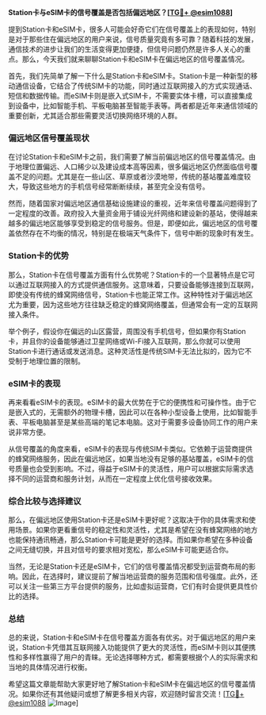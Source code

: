 **Station卡与eSIM卡的信号覆盖是否包括偏远地区？[[TG💪+ @esim1088](https://t.me/s/esim1088)]**

提到Station卡和eSIM卡，很多人可能会好奇它们在信号覆盖上的表现如何，特别是对于那些住在偏远地区的用户来说，信号质量究竟有多可靠？随着科技的发展，通信技术的进步让我们的生活变得更加便捷，但信号问题仍然是许多人关心的重点。那么，今天我们就来聊聊Station卡和eSIM卡在偏远地区的信号覆盖情况。

首先，我们先简单了解一下什么是Station卡和eSIM卡。Station卡是一种新型的移动通信设备，它结合了传统SIM卡的功能，同时通过互联网接入的方式实现通话、短信和数据传输。而eSIM卡则是嵌入式SIM卡，不需要实体卡槽，可以直接集成到设备中，比如智能手机、平板电脑甚至智能手表等。两者都是近年来通信领域的重要创新，尤其适合那些需要灵活切换网络环境的人群。

### **偏远地区信号覆盖现状**

在讨论Station卡和eSIM卡之前，我们需要了解当前偏远地区的信号覆盖情况。由于地理位置偏远、人口稀少以及建设成本高等因素，很多偏远地区仍然面临信号覆盖不足的问题。尤其是在一些山区、草原或者沙漠地带，传统的基站覆盖难度较大，导致这些地方的手机信号经常断断续续，甚至完全没有信号。

然而，随着国家对偏远地区通信基础设施建设的重视，近年来信号覆盖问题得到了一定程度的改善。政府投入大量资金用于铺设光纤网络和建设新的基站，使得越来越多的偏远地区能够享受到稳定的信号服务。但是，即便如此，偏远地区的信号覆盖依然存在不均衡的情况，特别是在极端天气条件下，信号中断的现象时有发生。

### **Station卡的优势**

那么，Station卡在信号覆盖方面有什么优势呢？Station卡的一个显著特点是它可以通过互联网接入的方式提供通信服务。这意味着，只要设备能够连接到互联网，即使没有传统的蜂窝网络信号，Station卡也能正常工作。这种特性对于偏远地区尤为重要，因为这些地方往往缺乏稳定的蜂窝网络覆盖，但通常会有一定的互联网接入条件。

举个例子，假设你在偏远的山区露营，周围没有手机信号，但如果你有Station卡，并且你的设备能够通过卫星网络或Wi-Fi接入互联网，那么你就可以使用Station卡进行通话或发送消息。这种灵活性是传统SIM卡无法比拟的，因为它不受制于地理位置的限制。

### **eSIM卡的表现**

再来看看eSIM卡的表现。eSIM卡的最大优势在于它的便携性和可操作性。由于它是嵌入式的，无需额外的物理卡槽，因此可以在各种小型设备上使用，比如智能手表、平板电脑甚至是某些高端的笔记本电脑。这对于需要多设备协同工作的用户来说非常方便。

从信号覆盖的角度来看，eSIM卡的表现与传统SIM卡类似。它依赖于运营商提供的蜂窝网络服务，因此在偏远地区，如果当地没有足够的基站覆盖，eSIM卡的信号质量也会受到影响。不过，得益于eSIM卡的灵活性，用户可以根据实际需求选择不同的运营商和服务计划，从而在一定程度上优化信号接收效果。

### **综合比较与选择建议**

那么，在偏远地区使用Station卡还是eSIM卡更好呢？这取决于你的具体需求和使用场景。如果你更看重信号的稳定性和灵活性，尤其是希望在没有蜂窝网络的地方也能保持通讯畅通，那么Station卡可能是更好的选择。而如果你希望在多种设备之间无缝切换，并且对信号的要求相对宽松，那么eSIM卡可能更适合你。

当然，无论是Station卡还是eSIM卡，它们的信号覆盖情况都受到运营商布局的影响。因此，在选择时，建议提前了解当地运营商的服务范围和信号强度。此外，还可以关注一些第三方平台提供的服务，比如虚拟运营商，它们有时会提供更具性价比的选择。

### **总结**

总的来说，Station卡和eSIM卡在信号覆盖方面各有优劣。对于偏远地区的用户来说，Station卡凭借其互联网接入功能提供了更大的灵活性，而eSIM卡则以其便携性和多样性赢得了用户的青睐。无论选择哪种方式，都需要根据个人的实际需求和当地的具体情况进行权衡。

希望这篇文章能帮助大家更好地了解Station卡和eSIM卡在偏远地区的信号覆盖情况。如果你还有其他疑问或想了解更多相关内容，欢迎随时留言交流！[[TG💪+ @esim1088](https://t.me/s/esim1088) ![Image](https://i.postimg.cc/4NQfJmqS/Snipaste-2025-05-13-00-14-12.png)]